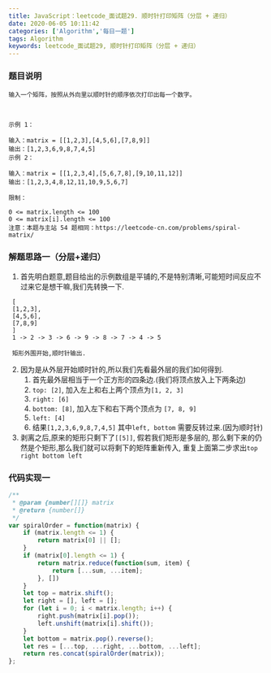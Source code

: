 ```yaml
---
title: JavaScript：leetcode_面试题29. 顺时针打印矩阵（分层 + 递归）
date: 2020-06-05 10:11:42
categories: ['Algorithm','每日一题']
tags: Algorithm
keywords: leetcode_面试题29, 顺时针打印矩阵（分层 + 递归）
---
```

### 题目说明
```
输入一个矩阵，按照从外向里以顺时针的顺序依次打印出每一个数字。

 

示例 1：

输入：matrix = [[1,2,3],[4,5,6],[7,8,9]]
输出：[1,2,3,6,9,8,7,4,5]
示例 2：

输入：matrix = [[1,2,3,4],[5,6,7,8],[9,10,11,12]]
输出：[1,2,3,4,8,12,11,10,9,5,6,7]

限制：

0 <= matrix.length <= 100
0 <= matrix[i].length <= 100
注意：本题与主站 54 题相同：https://leetcode-cn.com/problems/spiral-matrix/
```

### 解题思路一（分层+递归）
1. 首先明白题意,题目给出的示例数组是平铺的,不是特别清晰,可能短时间反应不过来它是想干嘛,我们先转换一下.
	

```clike
 [
 [1,2,3],
 [4,5,6],
 [7,8,9]
 ]
 1 -> 2 -> 3 -> 6 -> 9 -> 8 -> 7 -> 4 -> 5

 矩形外围开始,顺时针输出.
```
2. 因为是从外层开始顺时针的,所以我们先看最外层的我们如何得到.
	1. 首先最外层相当于一个正方形的四条边.(我们将顶点放入上下两条边)
	2. `top: [2]`, 加入左上和右上两个顶点为`[1, 2, 3]`
	3. `right: [6]`
	4. `bottom: [8]`, 加入左下和右下两个顶点为 `[7, 8, 9]`
	5. `left: [4]`
	6. 结果`[1,2,3,6,9,8,7,4,5]` 其中`left, bottom` 需要反转过来.(因为顺时针)
3. 剥离之后,原来的矩形只剩下了`[[5]]`, 假若我们矩形是多层的, 那么剩下来的仍然是个矩形,那么我们就可以将剩下的矩阵重新传入, 重复上面第二步求出`top right bottom left` 
### 代码实现一
```javascript
/**
 * @param {number[][]} matrix
 * @return {number[]}
 */
var spiralOrder = function(matrix) {
    if (matrix.length <= 1) {
        return matrix[0] || [];
    }
    if (matrix[0].length <= 1) {
        return matrix.reduce(function(sum, item) {
            return [...sum, ...item];
        }, [])
    }
    let top = matrix.shift();
    let right = [], left = [];
    for (let i = 0; i < matrix.length; i++) {
        right.push(matrix[i].pop());
        left.unshift(matrix[i].shift());
    }
    let bottom = matrix.pop().reverse();
    let res = [...top, ...right, ...bottom, ...left];
    return res.concat(spiralOrder(matrix));
};
```

